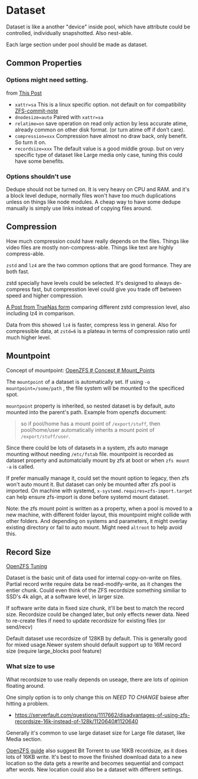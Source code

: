 # Dataset

Dataset is like a another "device" inside pool, which have attribute could be controlled, individually snapshotted. Also nest-able.

Each large section under pool should be made as dataset. 

## Common Properties

### Options might need setting.

from [This Post](https://serverfault.com/questions/1143267/what-zfs-pool-vdev-and-dataset-properties-should-most-people-use)

* `xattr=sa` This is a linux specific option. not default on for compatibility [ZFS-commit-note](https://github.com/openzfs/zfs/commit/82a37189aac955c81a59a5ecc3400475adb56355)
* `dnodesize=auto` Paired with `xattr=sa`
* `relatime=on` save operation on read only action by less accurate atime, already common on other disk format. (or turn atime off if don’t care).
* `compression=xxx` Compression have almost no draw back, only benefit. So turn it on.
* `recordsize=xxx` The default value is a good middle group. but on very specific type of dataset like Large media only case, tuning this could have some benefits.

### Options shouldn't use

Dedupe should not be turned on. It is very heavy on CPU and RAM. and it's a block level dedupe, normally files won't have too much duplications unless on things like node modules. A cheap way to have some dedupe manually is simply use links instead of copying files around.

## Compression

How much compression could have really depends on the files. Things like video files are mostly non-compress-able. Things like text are highly compress-able.

`zstd` and `lz4` are the two common options that are good formance. They are both fast.

zstd specially have levels could be selected. It's designed to always de-compress fast, but compresstion level could give you trade off between speed and higher compression.

[A Post from TrueNas form](https://www.truenas.com/community/threads/zstd-speed-ratio-benchmarks.89429/) comparing different zstd compression level, also including lz4 in comparison. 

Data from this showed `lz4` is faster, compress less in general. Also for compressible data, at `zstd=6` is a plateau in terms of compression ratio until much higher level.

## Mountpoint

Concept of mountpoint: [OpenZFS # Concept # Mount_Points](https://openzfs.github.io/openzfs-docs/man/master/7/zfsconcepts.7.html#Mount_Points)

The `mountpoint` of a dataset is automatically set. If using `-o mountpoint=/some/path` , the file system will be mounted to the specificed spot. 

`mountpoint` property is inherited, so nested dataset is by default, auto mounted into the parent's path. Example from openzfs document: 
> so if pool/home has a mount point of `/export/stuff`, then pool/home/user automatically inherits a mount point of `/export/stuff/user`.

Since there could be lots of datasets in a system, zfs auto manage mounting without needing `/etc/fstab` file. mountpoint is recorded as dataset property and automatcially mount by zfs at boot or when `zfs mount -a` is called.

If prefer manually manage it, could set the mount option to legacy, then zfs won't auto mount it. But dataset can only be mounted after zfs pool is imported. On machine with systemd, `x-systemd.requires=zfs-import.target` can help ensure zfs-import is done before systemd mount dataset.

Note: the zfs mount point is written as a property, when a pool is moved to a new machine, with different folder layout, this mountpoint might collide with other folders. And depending on systems and parameters, it might overlay existing directory or fail to auto mount. Might need `altroot` to help avoid this.


## Record Size

[OpenZFS Tuning](https://openzfs.github.io/openzfs-docs/Performance%20and%20Tuning/Workload%20Tuning.html#dataset-recordsize)

Dataset is the basic unit of data used for internal copy-on-write on files. Partial record write require data be read-modify-write, as it changes the entier chunk. Could even think of the ZFS recordsize something similiar to SSD's 4k align, at a software level, in larger size.

If software write data in fixed size chunk, it'll be best to match the record size. Recordsize could be changed later, but only effects newer data. Need to re-create files if need to update recordsize for existing files (or send/recv)

Default dataset use recordsize of 128KB by default. This is generally good for mixed usage.Newer system should default support up to 16M record size (require large_blocks pool feature)



### What size to use

What recordsize to use really depends on useage, there are lots of opinion floating around. 

One simply option is to only change this on *NEED TO CHANGE* baiese after hitting a problem.

* https://serverfault.com/questions/1117662/disadvantages-of-using-zfs-recordsize-16k-instead-of-128k/1120640#1120640

Generally it's common to use large dataset size for Large file dataset, like Media section.

[OpenZFS guide](https://openzfs.github.io/openzfs-docs/Performance%20and%20Tuning/Workload%20Tuning.html#bit-torrent) also suggest Bit Torrent to use 16KB recordsize, as it does lots of 16KB write. It's best to move the finished download data to a new location so the data gets a rewrite and becomes sequential and compact after words. New location could also be a dataset with different settings.


